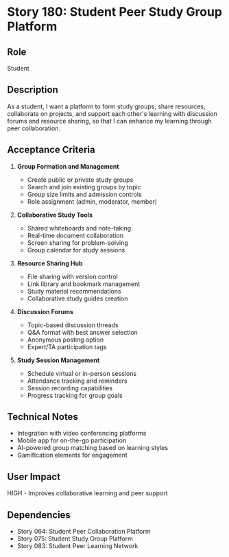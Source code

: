 # Story 180: Student Peer Study Group Platform

## Role
Student

## Description
As a student, I want a platform to form study groups, share resources, collaborate on projects, and support each other's learning with discussion forums and resource sharing, so that I can enhance my learning through peer collaboration.

## Acceptance Criteria
1. **Group Formation and Management**
   - Create public or private study groups
   - Search and join existing groups by topic
   - Group size limits and admission controls
   - Role assignment (admin, moderator, member)

2. **Collaborative Study Tools**
   - Shared whiteboards and note-taking
   - Real-time document collaboration
   - Screen sharing for problem-solving
   - Group calendar for study sessions

3. **Resource Sharing Hub**
   - File sharing with version control
   - Link library and bookmark management
   - Study material recommendations
   - Collaborative study guides creation

4. **Discussion Forums**
   - Topic-based discussion threads
   - Q&A format with best answer selection
   - Anonymous posting option
   - Expert/TA participation tags

5. **Study Session Management**
   - Schedule virtual or in-person sessions
   - Attendance tracking and reminders
   - Session recording capabilities
   - Progress tracking for group goals

## Technical Notes
- Integration with video conferencing platforms
- Mobile app for on-the-go participation
- AI-powered group matching based on learning styles
- Gamification elements for engagement

## User Impact
HIGH - Improves collaborative learning and peer support

## Dependencies
- Story 064: Student Peer Collaboration Platform
- Story 075: Student Study Group Platform
- Story 083: Student Peer Learning Network